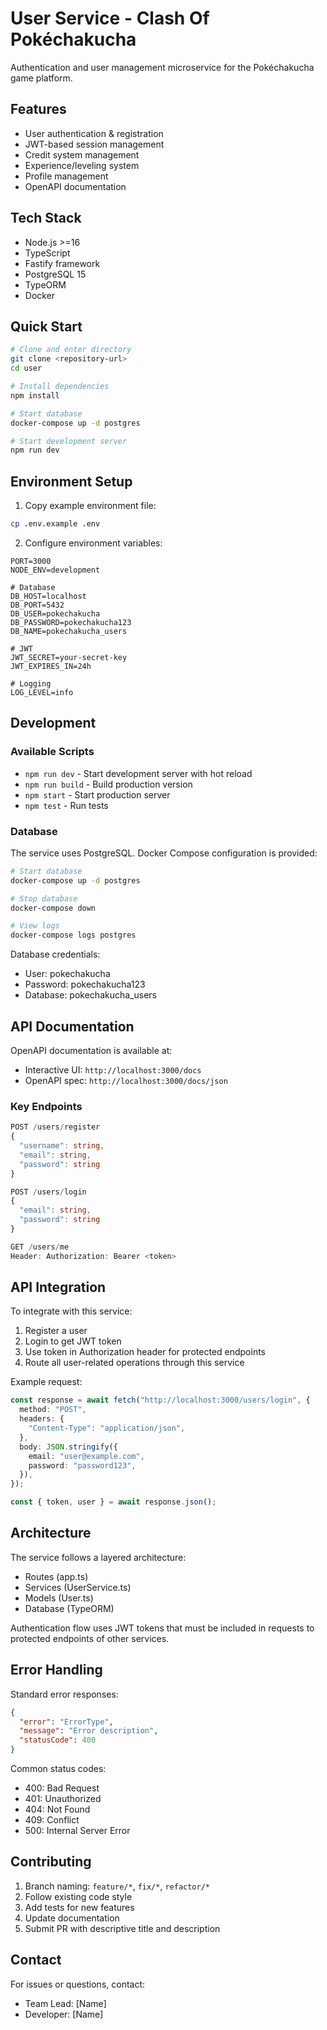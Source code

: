 # User Service - Clash Of Pokéchakucha

Authentication and user management microservice for the Pokéchakucha game platform.

## Features

- User authentication & registration
- JWT-based session management
- Credit system management
- Experience/leveling system
- Profile management
- OpenAPI documentation

## Tech Stack

- Node.js >=16
- TypeScript
- Fastify framework
- PostgreSQL 15
- TypeORM
- Docker

## Quick Start

```bash
# Clone and enter directory
git clone <repository-url>
cd user

# Install dependencies
npm install

# Start database
docker-compose up -d postgres

# Start development server
npm run dev
```

## Environment Setup

1. Copy example environment file:

```bash
cp .env.example .env
```

2. Configure environment variables:

```env
PORT=3000
NODE_ENV=development

# Database
DB_HOST=localhost
DB_PORT=5432
DB_USER=pokechakucha
DB_PASSWORD=pokechakucha123
DB_NAME=pokechakucha_users

# JWT
JWT_SECRET=your-secret-key
JWT_EXPIRES_IN=24h

# Logging
LOG_LEVEL=info
```

## Development

### Available Scripts

- `npm run dev` - Start development server with hot reload
- `npm run build` - Build production version
- `npm start` - Start production server
- `npm test` - Run tests

### Database

The service uses PostgreSQL. Docker Compose configuration is provided:

```bash
# Start database
docker-compose up -d postgres

# Stop database
docker-compose down

# View logs
docker-compose logs postgres
```

Database credentials:

- User: pokechakucha
- Password: pokechakucha123
- Database: pokechakucha_users

## API Documentation

OpenAPI documentation is available at:

- Interactive UI: `http://localhost:3000/docs`
- OpenAPI spec: `http://localhost:3000/docs/json`

### Key Endpoints

```typescript
POST /users/register
{
  "username": string,
  "email": string,
  "password": string
}

POST /users/login
{
  "email": string,
  "password": string
}

GET /users/me
Header: Authorization: Bearer <token>
```

## API Integration

To integrate with this service:

1. Register a user
2. Login to get JWT token
3. Use token in Authorization header for protected endpoints
4. Route all user-related operations through this service

Example request:

```typescript
const response = await fetch("http://localhost:3000/users/login", {
  method: "POST",
  headers: {
    "Content-Type": "application/json",
  },
  body: JSON.stringify({
    email: "user@example.com",
    password: "password123",
  }),
});

const { token, user } = await response.json();
```

## Architecture

The service follows a layered architecture:

- Routes (app.ts)
- Services (UserService.ts)
- Models (User.ts)
- Database (TypeORM)

Authentication flow uses JWT tokens that must be included in requests to protected endpoints of other services.

## Error Handling

Standard error responses:

```json
{
  "error": "ErrorType",
  "message": "Error description",
  "statusCode": 400
}
```

Common status codes:

- 400: Bad Request
- 401: Unauthorized
- 404: Not Found
- 409: Conflict
- 500: Internal Server Error

## Contributing

1. Branch naming: `feature/*`, `fix/*`, `refactor/*`
2. Follow existing code style
3. Add tests for new features
4. Update documentation
5. Submit PR with descriptive title and description

## Contact

For issues or questions, contact:

- Team Lead: [Name]
- Developer: [Name]
